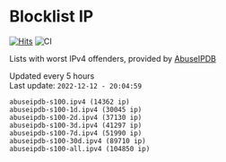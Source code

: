 # Blocklist IP

[![Hits](https://hits.seeyoufarm.com/api/count/incr/badge.svg?url=https%3A%2F%2Fgithub.com%2Fborestad%2Fblocklist-ip%2F&count_bg=%2379C83D&title_bg=%23555555&icon=&icon_color=%23E7E7E7&title=hits&edge_flat=false)](https://hits.seeyoufarm.com)  ![CI](https://img.shields.io/github/workflow/status/borestad/blocklist-ip/CI?style=flat-square)

Lists with worst IPv4 offenders, provided by [AbuseIPDB](https://www.abuseipdb.com/)

<!-- FOOTER-PLACEHOLDER -->
Updated every 5 hours<br>
Last update: `2022-12-12 - 20:04:59`
```
abuseipdb-s100.ipv4 (14362 ip)
abuseipdb-s100-1d.ipv4 (30045 ip)
abuseipdb-s100-2d.ipv4 (37130 ip)
abuseipdb-s100-3d.ipv4 (41297 ip)
abuseipdb-s100-7d.ipv4 (51990 ip)
abuseipdb-s100-30d.ipv4 (89710 ip)
abuseipdb-s100-all.ipv4 (104850 ip)
```
